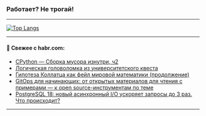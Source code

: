 ### Работает? Не трогай!

---
<!--
#### 🛠️ Technical stack:

![Java](https://img.shields.io/badge/Java-informational?logo=Oracle&style=flat&logoColor=white&color=FF4500)
![Kotlin](https://img.shields.io/badge/Kotlin-informational?logo=Kotlin&style=flat&logoColor=white&color=774D97)
![TS](https://img.shields.io/badge/TypeScript-informational?logo=typeScript&style=flat&logoColor=black&color=017acc)
![Python](https://img.shields.io/badge/Python-informational?logo=Python&style=flat&logoColor=black&color=ffdd54) <br>
![Spring](https://img.shields.io/badge/Spring-informational?logo=Spring&style=flat&logoColor=white&color=6DB33F) 
![SpringBoot](https://img.shields.io/badge/SpringBoot-informational?logo=SpringBoot&style=flat&logoColor=white&color=6DB33F)
![Nest](https://img.shields.io/badge/NestJS-informational?logo=NestJS&style=flat&logoColor=white&color=E0234E) 
![NodeJS](https://img.shields.io/badge/NodeJS-informational?logo=node.js&style=flat&logoColor=white&color=70A760)<br>
![PostgreSQL](https://img.shields.io/badge/PostgreSQL-informational?logo=PostgreSQL&style=flat&logoColor=white&color=DAA520)
![MongoDB](https://img.shields.io/badge/MongoDB-informational?logo=MongoDB&style=flat&logoColor=white&color=870000)
![Apache](https://img.shields.io/badge/Apache-informational?logo=apache&style=flat&logoColor=white&color=f74e28)

___ 
-->

<!--- #### 🛠️ : --->

[![Top Langs](https://github-readme-stats-82jvfl3w3-advtsettinggmailcoms-projects.vercel.app/api/top-langs/?username=zloylis&langs_count=10&hide_title=true&title_color=e6edf3&size_weight=0.5&count_weight=0.5&layout=compact&hide_progress=true&hide_border=true&theme=dracula&hide=css,makefile,cmake)](https://github.com/zloylis)

<!---


####  :octocat:&nbsp;&nbsp; Статистика:

![GitHub stats](https://github-readme-stats-u2qms2cxw-advtsettinggmailcoms-projects.vercel.app/api?username=zloylis&show_icons=true&hide_border=true&theme=dracula&title_color=e6edf3&include_all_commits=true&count_private=true&hide_rank=false&hide_title=true&rank_icon=github)
-->
---

#### 💬 Свежее с habr.com:

<!-- BLOG-POST-LIST:START -->
- [CPython — Сборка мусора изнутри, ч2](https://habr.com/ru/articles/951250/?utm_source=habrahabr&utm_medium=rss&utm_campaign=951250)
- [Логическая головоломка из университетского квеста](https://habr.com/ru/articles/951242/?utm_source=habrahabr&utm_medium=rss&utm_campaign=951242)
- [Гипотеза Коллатца как фейл мировой математики &lpar;продолжение&rpar;](https://habr.com/ru/articles/951214/?utm_source=habrahabr&utm_medium=rss&utm_campaign=951214)
- [GitOps для начинающих: от открытых материалов для чтения с примерами — к open source-инструментам по теме](https://habr.com/ru/companies/beeline_cloud/articles/951206/?utm_source=habrahabr&utm_medium=rss&utm_campaign=951206)
- [PostgreSQL 18: новый асинхронный I/O ускоряет запросы до 3 раз. Что происходит?](https://habr.com/ru/companies/selectel/articles/951172/?utm_source=habrahabr&utm_medium=rss&utm_campaign=951172)
<!-- BLOG-POST-LIST:END -->

---
